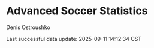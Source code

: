 # Advanced Soccer Statistics
Denis Ostroushko

<!-- gfm -->

Last successful data update: 2025-09-11 14:12:34 CST
